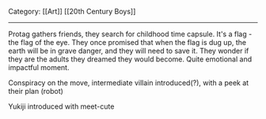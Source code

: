 Category: [[Art]] [[20th Century Boys]]
___
Protag gathers friends, they search for childhood time capsule. 
It's a flag - the flag of the eye. They once promised that when the flag is dug up, the earth will be in grave danger, and they will need to save it. They wonder if they are the adults they dreamed they would become. Quite emotional and impactful moment. 

Conspiracy on the move, intermediate villain introduced(?), with a peek at their plan (robot)

Yukiji introduced with meet-cute